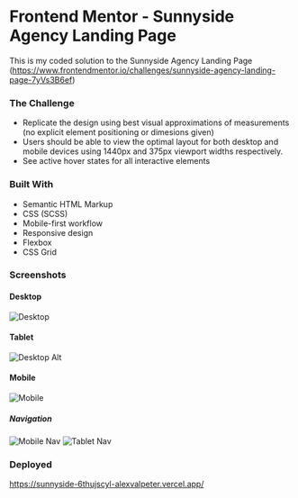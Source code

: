 # Frontend Mentor - Sunnyside Agency Landing Page

This is my coded solution to the Sunnyside Agency Landing Page (https://www.frontendmentor.io/challenges/sunnyside-agency-landing-page-7yVs3B6ef)


### The Challenge
 - Replicate the design using best visual approximations of measurements (no explicit element positioning or dimesions given) 
- Users should be able to view the optimal layout for both desktop and mobile devices using 1440px and 375px viewport widths respectively.
- See active hover states for all interactive elements


### Built With
- Semantic HTML Markup
- CSS (SCSS)
- Mobile-first workflow
- Responsive design
- Flexbox
- CSS Grid


### Screenshots

#### Desktop
![Desktop](./Screenshots/desktop.png)

#### Tablet
![Desktop Alt](./Screenshots/tablet.png)

#### Mobile
![Mobile](./Screenshots/mobile.png)

##### Navigation
![Mobile Nav](./Screenshots/mobile-nav.png) ![Tablet Nav](./Screenshots/tablet-nav.png)


### Deployed
https://sunnyside-6thujscyl-alexvalpeter.vercel.app/

